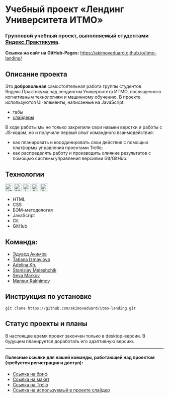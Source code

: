 # Учебный проект «Лендинг Университета ИТМО»

### Групповой учебный проект, выполняемый студентами [Яндекс.Практикума](https://practicum.yandex.ru). 

**Ссылка на сайт на GitHub-Pages:** https://akimoveduard.github.io/itmo-landing/

## Описание проекта
Это **добровольная** самостоятельная работа группы студентов Яндекс.Практикума над лендингом Университета ИТМО, посвященного когнитивным технологиям и машинному обучению. В проекте используются UI-элементы, написанные на JavaScript:
* табы
* [слайдеры](https://swiperjs.com)

В ходе работы мы не только закрепили свои навыки верстки и работы с JS-кодом, но и получили первый опыт командного взаимодействия:
* как планировать и координировать свои действия с помощью платформы управления проектами Trello;
* как распределять работу и производить слияние результатов с помощью системы управления версиями Git/GitHub.

## Технологии
<p><img src="https://img.shields.io/badge/html5-%23E34F26.svg" height="24" alt="HTML5"> <img src="https://img.shields.io/badge/css3-%231572B6.svg" height="24" alt="CSS3"> <img src="https://img.shields.io/badge/javascript-%23323330.svg" height="24" alt="JavaScript"> <img src="https://img.shields.io/badge/git-%23F05033.svg" height="24" alt="Git"> <img src="https://img.shields.io/badge/github-%23121011.svg" height="24" alt="GitHub"></p>

* HTML
* CSS
* БЭМ-методология
* JavaScript
* Git
* GitHub

## Команда:
* [Эдуард Акимов](https://github.com/akimoveduard)
* [Tatiana Izmaylova](https://github.com/rutaizm)
* [Adelina Kh.](https://github.com/AdelinaKh)
* [Stanislav Meleshchik](https://github.com/StMelik)
* [Seva Markov](https://github.com/SevaMarkov88)
* [Mansur Rakhimov](https://github.com/harlembeibs)

## Инструкция по установке
`git clone https://github.com/akimoveduard/itmo-landing.git`

## Статус проекты и планы
В настоящее время проект закончен только в desktop-версии. В будущем планируется доработать его адаптивную версию.

---
#### Полезные ссылки для нашей команды, работающей над проектом (требуется регистрация и доступ):
- [Ссылка на бриф](https://www.notion.so/b983be8cdadf4d2ba4ab85756538bac7)
- [Ссылка на макет](https://www.figma.com/file/1V8lzi168fbxjb5cm5gVj0/PAGE-SG_ITMO?node-id=0%3A1)
- [Ссылка на Trello](https://trello.com/b/RunldoCv/html-css)
- [Ссылка на используемый в проекте слайдер](https://swiperjs.com)
